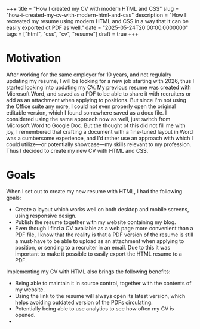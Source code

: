 +++
title = "How I created my CV with modern HTML and CSS"
slug = "how-i-created-my-cv-with-modern-html-and-css"
description = "How I recreated my resume using modern HTML and CSS in a way that it can be easily exported ot PDF as well."
date = "2025-05-24T20:00:00.0000000"
tags = ["html", "css", "cv", "resume"]
draft = true
+++

# Motivation

After working for the same employer for 10 years, and not regulalry updating my resume, I will be looking for a new job starting with 2026, thus I started looking into updating my CV.
My previous resume was created with Microsoft Word, and saved as a PDF to be able to share it with recruiters or add as an attachment when applying to positions. But since I'm not using the Office suite any more, I could not even properly open the original editable version, which I found somewhere saved as a docx file.
I considered using the same approach now as well, just switch from Microsoft Word to Google Doc. But the thought of this did not fill me with joy, I remembered that crafting a document with a fine-tuned layout in Word was a cumbersome experience, and I'd rather use an approach with which I could utilize—or potentially showcase—my skills relevant to my profession.
Thus I decided to create my new CV with HTML and CSS.

# Goals

When I set out to create my new resume with HTML, I had the following goals:

 - Create a layout which works well on both desktop and mobile screens, using responsive design.
 - Publish the resume together with my website containing my blog.
 - Even though I find a CV available as a web page more convenient than a PDF file, I know that the reality is that a PDF version of the resume is still a must-have to be able to upload as an attachment when applying to position, or sending to a recruiter in an email. Due to this it was important to make it possible to easily export the HTML resume to a PDF.

Implementing my CV with HTML also brings the following benefits:
 - Being able to maintain it in source control, together with the contents of my website.
 - Using the link to the resume will always open its latest version, which helps avoiding outdated version of the PDFs circulating.
 - Potentially being able to use analytics to see how often my CV is opened.
 - 


